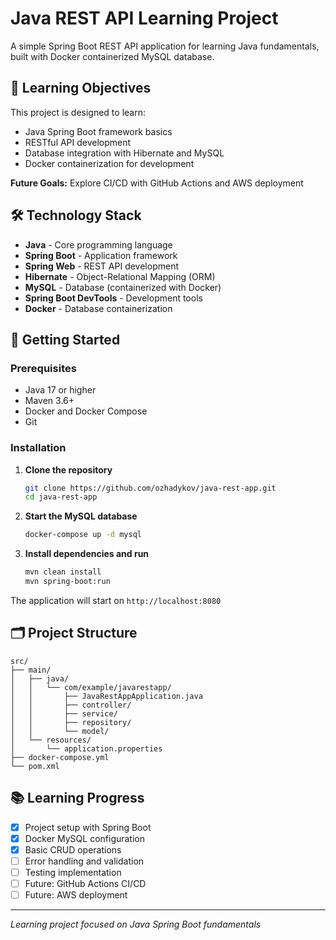 # Java REST API Learning Project

A simple Spring Boot REST API application for learning Java fundamentals, built with Docker containerized MySQL database.

## 🎯 Learning Objectives

This project is designed to learn:
- Java Spring Boot framework basics
- RESTful API development
- Database integration with Hibernate and MySQL
- Docker containerization for development

**Future Goals:** Explore CI/CD with GitHub Actions and AWS deployment

## 🛠️ Technology Stack

- **Java** - Core programming language
- **Spring Boot** - Application framework
- **Spring Web** - REST API development
- **Hibernate** - Object-Relational Mapping (ORM)
- **MySQL** - Database (containerized with Docker)
- **Spring Boot DevTools** - Development tools
- **Docker** - Database containerization

## 🚀 Getting Started

### Prerequisites

- Java 17 or higher
- Maven 3.6+
- Docker and Docker Compose
- Git

### Installation

1. **Clone the repository**
   ```bash
   git clone https://github.com/ozhadykov/java-rest-app.git
   cd java-rest-app
   ```

2. **Start the MySQL database**
   ```bash
   docker-compose up -d mysql
   ```

3. **Install dependencies and run**
   ```bash
   mvn clean install
   mvn spring-boot:run
   ```

The application will start on `http://localhost:8080`

## 🗂️ Project Structure

```
src/
├── main/
│   ├── java/
│   │   └── com/example/javarestapp/
│   │       ├── JavaRestAppApplication.java
│   │       ├── controller/
│   │       ├── service/
│   │       ├── repository/
│   │       └── model/
│   └── resources/
│       └── application.properties
├── docker-compose.yml
└── pom.xml
```



## 📚 Learning Progress

- [x] Project setup with Spring Boot
- [x] Docker MySQL configuration
- [x] Basic CRUD operations
- [ ] Error handling and validation
- [ ] Testing implementation
- [ ] Future: GitHub Actions CI/CD
- [ ] Future: AWS deployment

---

*Learning project focused on Java Spring Boot fundamentals*